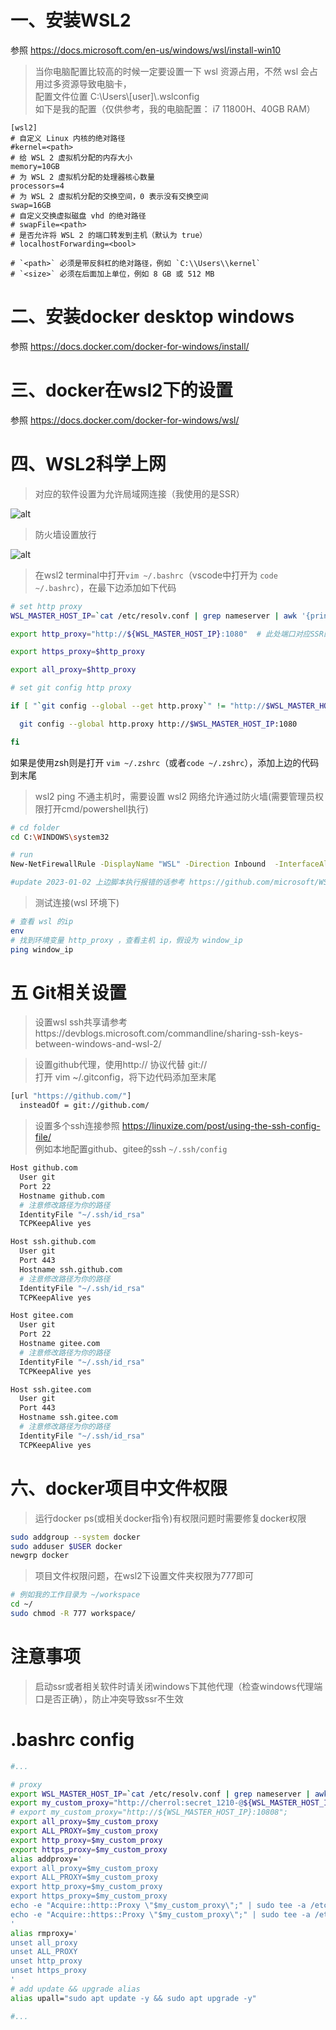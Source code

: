 # 一、安装WSL2

参照 https://docs.microsoft.com/en-us/windows/wsl/install-win10
> 当你电脑配置比较高的时候一定要设置一下 wsl 资源占用，不然 wsl 会占用过多资源导致电脑卡，  
> 配置文件位置 C:\Users\\[user]\\.wslconfig  
> 如下是我的配置（仅供参考，我的电脑配置： i7 11800H、40GB RAM）

```
[wsl2]
# 自定义 Linux 内核的绝对路径
#kernel=<path>
# 给 WSL 2 虚拟机分配的内存大小
memory=10GB
# 为 WSL 2 虚拟机分配的处理器核心数量
processors=4
# 为 WSL 2 虚拟机分配的交换空间，0 表示没有交换空间
swap=16GB
# 自定义交换虚拟磁盘 vhd 的绝对路径
# swapFile=<path>
# 是否允许将 WSL 2 的端口转发到主机（默认为 true）
# localhostForwarding=<bool>

# `<path>` 必须是带反斜杠的绝对路径，例如 `C:\\Users\\kernel`
# `<size>` 必须在后面加上单位，例如 8 GB 或 512 MB
```


# 二、安装docker desktop windows

参照 https://docs.docker.com/docker-for-windows/install/


# 三、docker在wsl2下的设置

参照 https://docs.docker.com/docker-for-windows/wsl/


# 四、WSL2科学上网

>  对应的软件设置为允许局域网连接（我使用的是SSR）  
 
![alt](assets/images/局域网设置.jpg "局域网设置")

>  防火墙设置放行

![alt](assets/images/防火墙规则.png "局域网设置")


>  在wsl2 terminal中打开```vim ~/.bashrc```（vscode中打开为 ```code ~/.bashrc```），在最下边添加如下代码

```bash
# set http proxy
WSL_MASTER_HOST_IP=`cat /etc/resolv.conf | grep nameserver | awk '{print $2}'`

export http_proxy="http://${WSL_MASTER_HOST_IP}:1080"  # 此处端口对应SSR的本地端口1080

export https_proxy=$http_proxy

export all_proxy=$http_proxy

# set git config http proxy

if [ "`git config --global --get http.proxy`" != "http://$WSL_MASTER_HOST_IP:1080" ]; then

  git config --global http.proxy http://$WSL_MASTER_HOST_IP:1080

fi
```

如果是使用zsh则是打开 ```vim ~/.zshrc```（或者```code ~/.zshrc```），添加上边的代码到末尾

> wsl2 ping 不通主机时，需要设置 wsl2 网络允许通过防火墙(需要管理员权限打开cmd/powershell执行)
```bash
# cd folder
cd C:\WINDOWS\system32

# run
New-NetFirewallRule -DisplayName "WSL" -Direction Inbound  -InterfaceAlias "vEthernet (WSL)"  -Action Allow

#update 2023-01-02 上边脚本执行报错的话参考 https://github.com/microsoft/WSL/issues/10753#issuecomment-1814839310 修改 wsl 配置
```

> 测试连接(wsl 环境下)
```bash
# 查看 wsl 的ip
env
# 找到环境变量 http_proxy ，查看主机 ip，假设为 window_ip
ping window_ip
```

# 五 Git相关设置
> 设置wsl ssh共享请参考https://devblogs.microsoft.com/commandline/sharing-ssh-keys-between-windows-and-wsl-2/

> 设置github代理，使用http:// 协议代替 git://   
> 打开 vim ~/.gitconfig，将下边代码添加至末尾  
``` bash
[url "https://github.com/"]
  insteadOf = git://github.com/
```

> 设置多个ssh连接参照 https://linuxize.com/post/using-the-ssh-config-file/  
> 例如本地配置github、gitee的ssh ```~/.ssh/config```  
```bash
Host github.com
  User git
  Port 22
  Hostname github.com
  # 注意修改路径为你的路径
  IdentityFile "~/.ssh/id_rsa"
  TCPKeepAlive yes

Host ssh.github.com
  User git
  Port 443
  Hostname ssh.github.com
  # 注意修改路径为你的路径
  IdentityFile "~/.ssh/id_rsa"
  TCPKeepAlive yes

Host gitee.com
  User git
  Port 22
  Hostname gitee.com
  # 注意修改路径为你的路径
  IdentityFile "~/.ssh/id_rsa"
  TCPKeepAlive yes

Host ssh.gitee.com
  User git
  Port 443
  Hostname ssh.gitee.com
  # 注意修改路径为你的路径
  IdentityFile "~/.ssh/id_rsa"
  TCPKeepAlive yes

```

# 六、docker项目中文件权限
> 运行docker ps(或相关docker指令)有权限问题时需要修复docker权限
```bash
sudo addgroup --system docker
sudo adduser $USER docker
newgrp docker
```

>  项目文件权限问题，在wsl2下设置文件夹权限为777即可
```bash
# 例如我的工作目录为 ~/workspace
cd ~/
sudo chmod -R 777 workspace/
```

# 注意事项
> 启动ssr或者相关软件时请关闭windows下其他代理（检查windows代理端口是否正确），防止冲突导致ssr不生效

# .bashrc config
```bash
#...

# proxy
export WSL_MASTER_HOST_IP=`cat /etc/resolv.conf | grep nameserver | awk '{print $2}'`
export my_custom_proxy="http://cherrol:secret_1210-@${WSL_MASTER_HOST_IP}:10808";
# export my_custom_proxy="http://${WSL_MASTER_HOST_IP}:10808";
export all_proxy=$my_custom_proxy
export ALL_PROXY=$my_custom_proxy
export http_proxy=$my_custom_proxy
export https_proxy=$my_custom_proxy
alias addproxy='
export all_proxy=$my_custom_proxy
export ALL_PROXY=$my_custom_proxy
export http_proxy=$my_custom_proxy
export https_proxy=$my_custom_proxy
echo -e "Acquire::http::Proxy \"$my_custom_proxy\";" | sudo tee -a /etc/apt/apt.conf > /dev/null
echo -e "Acquire::https::Proxy \"$my_custom_proxy\";" | sudo tee -a /etc/apt/apt.conf > /dev/null
'
alias rmproxy='
unset all_proxy
unset ALL_PROXY
unset http_proxy
unset https_proxy
'
# add update && upgrade alias
alias upall="sudo apt update -y && sudo apt upgrade -y"

#...
```
